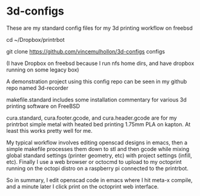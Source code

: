 # 3d-configs
These are my standard config files for my 3d printing workflow on freebsd

cd ~/Dropbox/printrbot

git clone https://github.com/vincemulhollon/3d-configs configs

(I have Dropbox on freebsd because I run nfs home dirs, and have dropbox running on some legacy box)

A demonstration project using this config repo can be seen in my github repo named 3d-recorder

makefile.standard includes some installation commentary for various 3d printing software on FreeBSD

cura.standard, cura.footer.gcode, and cura.header.gcode are for my printrbot simple metal with heated bed printing 1.75mm PLA on kapton.  At least this works pretty well for me.

My typical workflow involves editing openscad designs in emacs, then a simple makefile processes them down to stl and then gcode while mixing global standard settings (printer geometry, etc) with project settings (infill, etc).  Finally I use a web browser or octocmd to upload to my octoprint running on the octopi distro on a raspberry pi connected to the printrbot.

So in summary, I edit openscad code in emacs where I hit meta-x compile, and a minute later I click print on the octoprint web interface.

